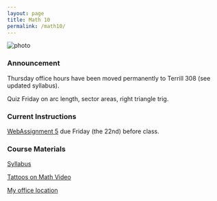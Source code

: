```yaml
---
layout: page
title: Math 10
permalink: /math10/
---
```


![photo](https://upload.wikimedia.org/wikipedia/commons/3/3b/Circle_cos_sin.gif)

### Announcement
Thursday office hours have been moved permanently to Terrill 308 (see updated syllabus).

Quiz Friday on arc length, sector areas, right triangle trig.

### Current Instructions
[WebAssignment 5](http://www.webassign.net) due Friday (the 22nd) before class.
  
### Course Materials

[Syllabus](http://www.uvm.edu/~bfemery/Math10Syllabus.pdf)

[Tattoos on Math Video](https://www.youtube.com/watch?v=IxNb1WG_Ido)

[My office location](http://www.uvm.edu/~bfemery/math10/FarrellHallLocation.png)
